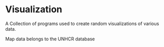 # Visualization
A Collection of programs used to create random visualizations of various data.

Map data belongs to the UNHCR database
